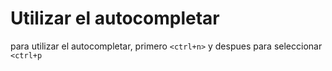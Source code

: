 # Utilizar el autocompletar

para utilizar el autocompletar, primero `<ctrl+n>` y despues para seleccionar `<ctrl+p`
